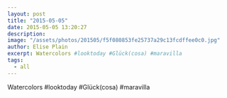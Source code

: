 ```yaml
---
layout: post
title: "2015-05-05"
date: 2015-05-05 13:20:27
description: 
image: "/assets/photos/201505/f5f080853fe25737a29c13fcdffee0c0.jpg"
author: Elise Plain
excerpt: Watercolors #looktoday #Glück(cosa) #maravilla
tags: 
  - all
---
```


Watercolors #looktoday #Glück(cosa) #maravilla
<p></p>
